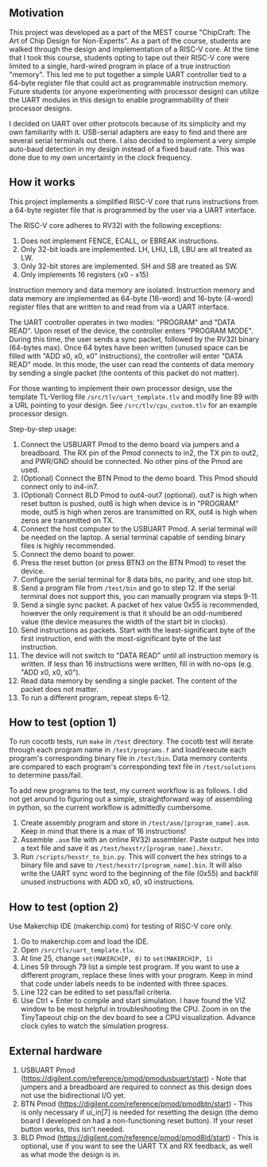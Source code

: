 <!---

This file is used to generate your project datasheet. Please fill in the information below and delete any unused
sections.

You can also include images in this folder and reference them in the markdown. Each image must be less than
512 kb in size, and the combined size of all images must be less than 1 MB.
-->

## Motivation
This project was developed as a part of the MEST course "ChipCraft: The Art of Chip Design for Non-Experts". As a part of the course, students are walked through the design and implementation of a RISC-V core. At the time that I took this course, students opting to tape out their RISC-V core were limited to a single, hard-wired program in place of a true instruction "memory". This led me to put together a simple UART controller tied to a 64-byte register file that could act as programmable instruction memory. Future students (or anyone experimenting with processor design) can utilize the UART modules in this design to enable programmability of their processor designs.

I decided on UART over other protocols because of its simplicity and my own familiarity with it. USB-serial adapters are easy to find and there are several serial terminals out there. I also decided to implement a very simple auto-baud detection in my design instead of a fixed baud rate. This was done due to my own uncertainty in the clock frequency.

## How it works

This project implements a simplified RISC-V core that runs instructions from a 64-byte register file that is programmed by the user via a UART interface.

The RISC-V core adheres to RV32I with the following exceptions:
1. Does not implement FENCE, ECALL, or EBREAK instructions.
2. Only 32-bit loads are implemented. LH, LHU, LB, LBU are all treated as LW.
3. Only 32-bit stores are implemented. SH and SB are treated as SW.
4. Only implements 16 registers (x0 - x15)

Instruction memory and data memory are isolated. Instruction memory and data memory are implemented as 64-byte (16-word) and 16-byte (4-word) register files that are written to and read from via a UART interface.

The UART controller operates in two modes: "PROGRAM" and "DATA READ". Upon reset of the device, the controller enters "PROGRAM MODE". During this time, the user sends a sync packet, followed by the RV32I binary (64-bytes max). Once 64 bytes have been written (unused space can be filled with "ADD x0, x0, x0" instructions), the controller will enter "DATA READ" mode. In this mode, the user can read the contents of data memory by sending a single packet (the contents of this packet do not matter).

For those wanting to implement their own processor design, use the template TL-Verilog file `/src/tlv/uart_template.tlv` and modify line 89 with a URL pointing to your design. See `/src/tlv/cpu_custom.tlv` for an example processor design.

Step-by-step usage:
1. Connect the USBUART Pmod to the demo board via jumpers and a breadboard. The RX pin of the Pmod connects to in2, the TX pin to out2, and PWR/GND should be connected. No other pins of the Pmod are used.
2. (Optional) Connect the BTN Pmod to the demo board. This Pmod should connect only to in4-in7.
3. (Optional) Connect 8LD Pmod to out4-out7 (optional). out7 is high when reset button is pushed, out6 is high when device is in "PROGRAM" mode, out5 is high when zeros are transmitted on RX, out4 is high when zeros are transmitted on TX.
4. Connect the host computer to the USBUART Pmod. A serial terminal will be needed on the laptop. A serial terminal capable of sending binary files is highly recommended.
5. Connect the demo board to power.
6. Press the reset button (or press BTN3 on the BTN Pmod) to reset the device.
7. Configure the serial terminal for 8 data bits, no parity, and one stop bit.
8. Send a program file from `/test/bin` and go to step 12. If the serial terminal does not support this, you can manually program via steps 9-11.
9. Send a single sync packet. A packet of hex value 0x55 is recommended, however the only requirement is that it should be an odd-numbered value (the device measures the width of the start bit in clocks).
10. Send instructions as packets. Start with the least-significant byte of the first instruction, end with the most-significant byte of the last instruction.
11. The device will not switch to "DATA READ" until all instruction memory is written. If less than 16 instructions were written, fill in with no-ops (e.g. "ADD x0, x0, x0").
12. Read data memory by sending a single packet. The content of the packet does not matter.
13. To run a different program, repeat steps 6-12.

## How to test (option 1)

To run cocotb tests, run `make` in `/test` directory. The cocotb test will iterate through each program name in `/test/programs.f` and load/execute each program's corresponding binary file in `/test/bin`. Data memory contents are compared to each program's corresponding text file in `/test/solutions` to determine pass/fail.

To add new programs to the test, my current workflow is as follows. I did not get around to figuring out a simple, straightforward way of assembling in python, so the current workflow is admittedly cumbersome.
1. Create assembly program and store in `/test/asm/[program_name].asm`. Keep in mind that there is a max of 16 instructions!
2. Assemble `.asm` file with an online RV32I assembler. Paste output hex into a text file and save it as `/test/hexstr/[program_name].hexstr`.
3. Run `/scripts/hexstr_to_bin.py`. This will convert the hex strings to a binary file and save to `/test/hexstr/[program_name].bin`. It will also write the UART sync word to the beginning of the file (0x55) and backfill unused instructions with ADD x0, x0, x0 instructions.

## How to test (option 2)

Use Makerchip IDE (makerchip.com) for testing of RISC-V core only.

1. Go to makerchip.com and load the IDE.
2. Open `/src/tlv/uart_template.tlv`.
3. At line 25, change `set(MAKERCHIP, 0)` to `set(MAKERCHIP, 1)`
4. Lines 59 through 79 list a simple test program. If you want to use a different program, replace these lines with your program. Keep in mind that code under labels needs to be indented with three spaces.
5. Line 122 can be edited to set pass/fail criteria.
6. Use Ctrl + Enter to compile and start simulation. I have found the VIZ window to be most helpful in troubleshooting the CPU. Zoom in on the TinyTapeout chip on the dev board to see a CPU visualization. Advance clock cyles to watch the simulation progress.

## External hardware

1. USBUART Pmod (https://digilent.com/reference/pmod/pmodusbuart/start) - Note that jumpers and a breadboard are required to connect as this design does not use the bidirectional I/O yet.
2. BTN Pmod (https://digilent.com/reference/pmod/pmodbtn/start) - This is only necessary if ui_in[7] is needed for resetting the design (the demo board I developed on had a non-functioning reset button). If your reset button works, this isn't needed.
3. 8LD Pmod  (https://digilent.com/reference/pmod/pmod8ld/start) - This is optional, use if you want to see the UART TX and RX feedback, as well as what mode the design is in.
